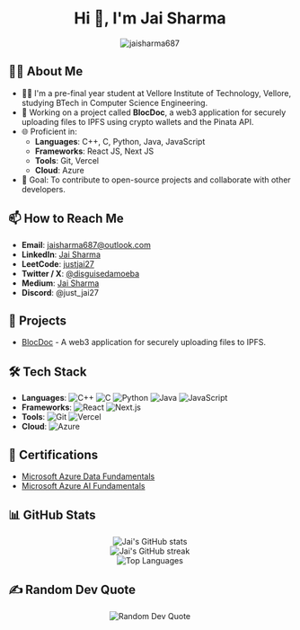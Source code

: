 <h1 align="center">Hi 👋, I'm Jai Sharma</h1>

<p align="center">
  <img src="https://komarev.com/ghpvc/?username=jaisharma687&label=Profile%20views&color=0e75b6&style=flat" alt="jaisharma687" />
</p>

## 👨‍💻 About Me
- 🧑‍🎓 I'm a pre-final year student at Vellore Institute of Technology, Vellore, studying BTech in Computer Science Engineering.
- 🔭 Working on a project called **BlocDoc**, a web3 application for securely uploading files to IPFS using crypto wallets and the Pinata API.
- 🌐 Proficient in:
  - **Languages**: C++, C, Python, Java, JavaScript
  - **Frameworks**: React JS, Next JS
  - **Tools**: Git, Vercel
  - **Cloud**: Azure
- 🎯 Goal: To contribute to open-source projects and collaborate with other developers.

## 📫 How to Reach Me
- **Email**: <a href="mailto:jaisharma687@outlook.com" target="_blank">jaisharma687@outlook.com</a>
- **LinkedIn**: <a href="https://www.linkedin.com/in/jaisharma27" target="_blank">Jai Sharma</a>
- **LeetCode**: <a href="https://leetcode.com/u/justjai27/" target="_blank">justjai27</a>
- **Twitter / X**: <a href="https://x.com/disguisedamoeba" target="_blank">@disguisedamoeba</a>
- **Medium**: <a href="https://medium.com/@jaisharma687" target="_blank">Jai Sharma</a>
- **Discord**: @just_jai27

## 🚀 Projects
- <a href="https://github.com/Siddhantbg/BlocDoc" target="_blank">BlocDoc</a> - A web3 application for securely uploading files to IPFS.

## 🛠️ Tech Stack
- **Languages**: 
  ![C++](https://img.shields.io/badge/C++-00599C?style=flat&logo=c%2B%2B&logoColor=white)
  ![C](https://img.shields.io/badge/C-A8B9CC?style=flat&logo=c&logoColor=white)
  ![Python](https://img.shields.io/badge/Python-3776AB?style=flat&logo=python&logoColor=white)
  ![Java](https://img.shields.io/badge/Java-007396?style=flat&logo=java&logoColor=white)
  ![JavaScript](https://img.shields.io/badge/JavaScript-F7DF1E?style=flat&logo=javascript&logoColor=black)
- **Frameworks**: 
  ![React](https://img.shields.io/badge/React-20232A?style=flat&logo=react&logoColor=61DAFB)
  ![Next.js](https://img.shields.io/badge/Next.js-000000?style=flat&logo=nextdotjs&logoColor=white)
- **Tools**: 
  ![Git](https://img.shields.io/badge/Git-F05032?style=flat&logo=git&logoColor=white)
  ![Vercel](https://img.shields.io/badge/Vercel-000000?style=flat&logo=vercel&logoColor=white)
- **Cloud**: 
  ![Azure](https://img.shields.io/badge/Microsoft%20Azure-0078D4?style=flat&logo=microsoft-azure&logoColor=white)

## 📜 Certifications
- <a href="https://www.credly.com/badges/b8a8f9f6-b7fb-4f02-aa0f-ff012cc45f4b/linked_in_profile" target="_blank">Microsoft Azure Data Fundamentals</a>
- <a href="https://www.credly.com/badges/ce925d67-8a11-43f8-b518-3d1acc8e3e93/linked_in_profile" target="_blank">Microsoft Azure AI Fundamentals</a>

## 📊 GitHub Stats
<p align="center">
  <img src="https://github-readme-stats.vercel.app/api?username=jaisharma687&theme=dark&hide_border=false&include_all_commits=true&count_private=false" alt="Jai's GitHub stats" />
  <br/>
  <img src="https://github-readme-streak-stats.herokuapp.com/?user=jaisharma687&theme=dark&hide_border=false" alt="Jai's GitHub streak" />
  <br/>
  <img src="https://github-readme-stats.vercel.app/api/top-langs/?username=jaisharma687&theme=dark&hide_border=false&include_all_commits=true&count_private=false&layout=compact" alt="Top Languages" />
</p>

## ✍️ Random Dev Quote
<p align="center">
  <img src="https://quotes-github-readme.vercel.app/api?type=horizontal&theme=tokyonight" alt="Random Dev Quote" />
</p>
